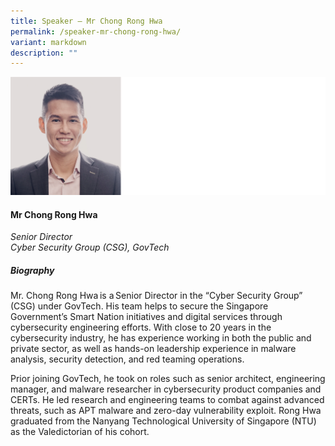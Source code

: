 ```yaml
---
title: Speaker – Mr Chong Rong Hwa
permalink: /speaker-mr-chong-rong-hwa/
variant: markdown
description: ""
---
```

![](/images/2024%20speakers/Chong_Rong_Hwa.png)
#### **Mr Chong Rong Hwa**

*Senior Director<br> Cyber Security Group (CSG), GovTech*

##### **Biography**
Mr. Chong Rong Hwa is a Senior Director in the “Cyber Security Group” (CSG) under GovTech. His team helps to secure the Singapore Government’s Smart Nation initiatives and digital services through cybersecurity engineering efforts. With close to 20 years in the cybersecurity industry, he has experience working in both the public and private sector, as well as hands-on leadership experience in malware analysis, security detection, and red teaming operations. 

Prior joining GovTech, he took on roles such as senior architect, engineering manager, and malware researcher in cybersecurity product companies and CERTs. He led research and engineering teams to combat against advanced threats, such as APT malware and zero-day vulnerability exploit. Rong Hwa graduated from the Nanyang Technological University of Singapore (NTU) as the Valedictorian of his cohort.
